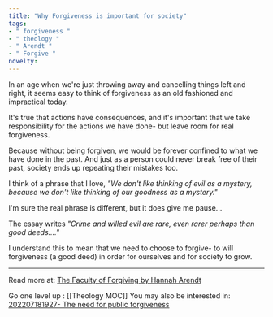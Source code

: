 ```yaml
---
title: "Why Forgiveness is important for society"
tags:
- " forgiveness "
- " theology "
- " Arendt "
- " Forgive "
novelty:
---
```


In an age when we're just throwing away and cancelling things left and right, it seems easy to think of forgiveness as an old fashioned and impractical today.

It's true that actions have consequences, and it's important that we take responsibility for the actions we have done- but leave room for real forgiveness.

Because without being forgiven, we would be forever confined to what we have done in the past. And just as a person could never break free of their past, society ends up repeating their mistakes too.

I think of a phrase that I love, *"We don't like thinking of evil as a mystery, because we don't like thinking of our goodness as a mystery."*

I'm sure the real phrase is different, but it does give me pause...

The essay writes *"Crime and willed evil are rare, even rarer perhaps than good deeds.…"* 

I understand this to mean that we need to choose to forgive- to will forgiveness (a good deed) in order for ourselves and for society to grow. 

----

Read more at: [The Faculty of Forgiving by Hannah Arendt](https://www.plough.com/en/topics/faith/devotional-reading/the-faculty-of-forgiving)

Go one level up : [[Theology MOC]]
You may also be interested in: [202207181927- The need for public forgiveness](Notes/202207181927-%20The%20need%20for%20public%20forgiveness.md)